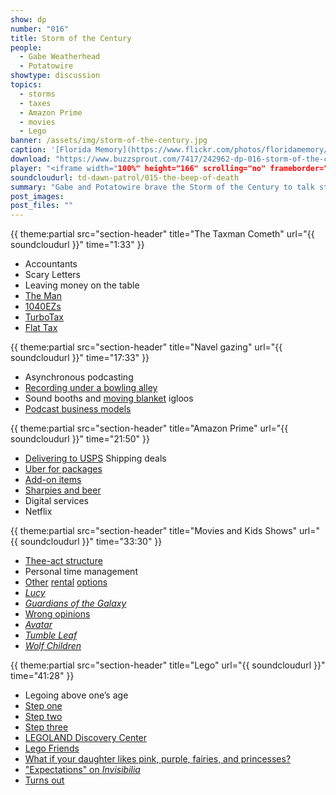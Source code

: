 ```yaml
---
show: dp
number: "016"
title: Storm of the Century
people:
  - Gabe Weatherhead
  - Potatowire
showtype: discussion
topics: 
  - storms
  - taxes
  - Amazon Prime
  - movies
  - Lego
banner: /assets/img/storm-of-the-century.jpg
caption: '[Florida Memory](https://www.flickr.com/photos/floridamemory/9149843111)'
download: "https://www.buzzsprout.com/7417/242962-dp-016-storm-of-the-century.mp3?client_source=buzzsprout_site"
player: "<iframe width="100%" height="166" scrolling="no" frameborder="no" src="https://w.soundcloud.com/player/?url=https%3A//api.soundcloud.com/tracks/189505731%3Fsecret_token%3Ds-QQ7PN&amp;color=ff5500&amp;auto_play=false&amp;hide_related=false&amp;show_comments=true&amp;show_user=true&amp;show_reposts=false"></iframe>"
soundcloudurl: td-dawn-patrol/015-the-beep-of-death
summary: "Gabe and Potatowire brave the Storm of the Century to talk storms, taxes, Amazon Prime, movies, and Lego."
post_images:
post_files: ""
---
```


{{ theme:partial src="section-header" title="The Taxman Cometh" url="{{ soundcloudurl }}" time="1:33" }}

* Accountants
* Scary Letters
* Leaving money on the table
* [The Man](http://s3-ec.buzzfed.com/static/enhanced/webdr05/2013/7/1/13/anigif_enhanced-buzz-31624-1372698875-23.gif)
* [1040EZs](http://www.irs.gov/uac/Form-1040EZ,-Income-Tax-Return-for-Single-and-Joint-Filers-With-No-Dependents)
* [TurboTax](https://moodyeyeview.files.wordpress.com/2010/09/turbotax.jpg)
* [Flat Tax](http://en.wikipedia.org/wiki/Flat_tax)

{{ theme:partial src="section-header" title="Navel gazing" url="{{ soundcloudurl }}" time="17:33" }}

* Asynchronous podcasting
* [Recording under a bowling alley](https://fogsmoviereviews.files.wordpress.com/2011/09/20110910-080145.jpg)
* Sound booths and [moving blanket](http://www.vocalboothtogo.com/images/stories/538a8241.jpg) igloos
* [Podcast business models](http://media.tumblr.com/dd31ad6b3170c16ffe433dae98ed4946/tumblr_inline_mjqrcj9yeL1qz4rgp.gif)

{{ theme:partial src="section-header" title="Amazon Prime" url="{{ soundcloudurl }}" time="21:50" }}

* [Delivering to USPS](http://replygif.net/i/1468.gif)
Shipping deals
* [Uber for packages](http://lasership.com)
* [Add-on items](http://www.amazon.com/gp/help/customer/display.html/?nodeId=200876660)
* [Sharpies and beer](http://www.nerdsondraft.com/welcome/)
* Digital services
* Netflix

{{ theme:partial src="section-header" title="Movies and Kids Shows" url="{{ soundcloudurl }}" time="33:30" }}

* [Thee-act structure](http://en.wikipedia.org/wiki/Three-act_structure)
* Personal time management
* [Other](https://play.google.com/store/movies?hl=en) [rental](http://www.amazon.com/s?rh=n%3A2858905011%2Cp_drm_rights%3ARental) [options](http://makemkv.com/)
* [*Lucy*](http://www.rottentomatoes.com/m/lucy_2014/)
* [*Guardians of the Galaxy*](http://www.rottentomatoes.com/m/guardians_of_the_galaxy/)
* [Wrong opinions](http://defocused.co/defocused/tag/guardians-of-the-galaxy)
* [*Avatar*](http://en.wikipedia.org/wiki/Avatar:_The_Last_Airbender)
* [*Tumble Leaf*](http://www.amazon.com/Shiny-Coins-Fig-Finds-Shadow/dp/B00CC00JDE)
* [*Wolf Children*](http://www.rottentomatoes.com/m/okami_kodomo_no_ame_to_yuki/)

{{ theme:partial src="section-header" title="Lego" url="{{ soundcloudurl }}" time="41:28" }}

* Legoing above one’s age
 * [Step one](http://ecx.images-amazon.com/images/I/41iOKz-Ia1L.jpg)
 * [Step two](http://tinkernology.blogspot.com/2011/04/four-lego-delta-robots.html)
 * [Step three](http://media.tumblr.com/747fc02d5763bb123420fee2e9282947/tumblr_inline_nilv96nexo1rqg5v6.gif)
* [LEGOLAND Discovery Center](http://www.legolanddiscoverycenter.com/boston/)
* [Lego Friends](http://www.lego.com/en-us/friends/)
* [What if your daughter likes pink, purple, fairies, and princesses?](http://en.wikipedia.org/wiki/Rosie_the_Riveter)
* ["Expectations" on *Invisibilia*](http://www.npr.org/programs/invisibilia/378577902/how-to-become-batman)
* [Turns out](https://twitter.com/hotdogsladies/status/72390171408089088)

